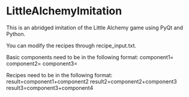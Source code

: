 # LittleAlchemyImitation

This is an abridged imitation of the Little Alchemy game using PyQt and Python.

You can modify the recipes through recipe_input.txt.

Basic components need to be in the following format:
component1=
component2=
component3=

Recipes need to be in the following format:
result=component1+component2
result2=component2+component3
result3=component3+component4
